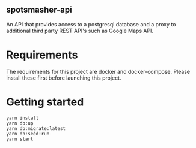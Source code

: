 ## spotsmasher-api

An API that provides access to a postgresql database and a proxy to additional third party REST API's such as Google Maps API.

# Requirements

The requirements for this project are docker and docker-compose. Please install these first before launching this project.

# Getting started

```
yarn install
yarn db:up
yarn db:migrate:latest
yarn db:seed:run
yarn start
```
